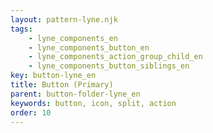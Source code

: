 ```yaml
---
layout: pattern-lyne.njk
tags: 
    - lyne_components_en
    - lyne_components_button_en
    - lyne_components_action_group_child_en
    - lyne_components_button_siblings_en
key: button-lyne_en
title: Button (Primary)
parent: button-folder-lyne_en
keywords: button, icon, split, action
order: 10
---
```

